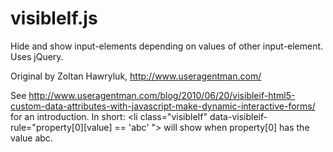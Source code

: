 visibleIf.js
============

Hide and show input-elements depending on values of other input-element. Uses jQuery.

Original by Zoltan Hawryluk, http://www.useragentman.com/

See http://www.useragentman.com/blog/2010/06/20/visibleif-html5-custom-data-attributes-with-javascript-make-dynamic-interactive-forms/ for an introduction.
In short:
    &lt;li class="visibleIf" data-visibleif-rule="property[0][value] == 'abc' ">
will show when property[0] has the value abc.
